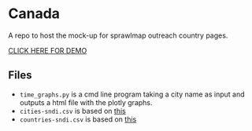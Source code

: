 # Canada

A repo to host the mock-up for sprawlmap outreach country pages.

[CLICK HERE FOR DEMO](canada/canada.html)

## Files
* `time_graphs.py` is a cmd line program taking a city name as input and outputs a html file with the plotly graphs.
* `cities-sndi.csv` is based on [this](https://sprawl.research.mcgill.ca/publications/2020-PNAS-sprawl/cities-ranked-pca1.html)
* `countries-sndi.csv` is based on [this](https://sprawl.research.mcgill.ca/publications/2020-PNAS-sprawl/countries-ranked-pca1.html)

